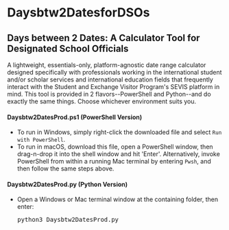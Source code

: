 # Daysbtw2DatesforDSOs
## Days between 2 Dates: A Calculator Tool for Designated School Officials
A lightweight, essentials-only, platform-agnostic date range calculator designed specifically with professionals working in the international student and/or scholar services and international education fields that frequently interact with the Student and Exchange Visitor Program's SEVIS platform in mind. This tool is provided in 2 flavors--PowerShell and Python--and do exactly the same things. Choose whichever environment suits you. 
#### Daysbtw2DatesProd.ps1 (PowerShell Version)
+ To run in Windows, simply right-click the downloaded file and select <code>Run with PowerShell</code>.
+ To run in macOS, download this file, open a PowerShell window, then drag-n-drop it into the shell window and hit 'Enter'. Alternatively, invoke PowerShell from within a running Mac terminal by entering <code>Pwsh</code>, and then follow the same steps above.
#### Daysbtw2DatesProd.py (Python Version)
+ Open a Windows or Mac terminal window at the containing folder, then enter: <pre>python3 Daysbtw2DatesProd.py</pre>
